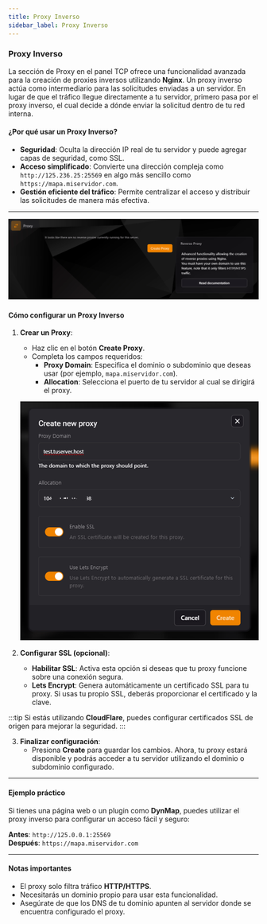 ```yaml
---
title: Proxy Inverso
sidebar_label: Proxy Inverso
---
```


### Proxy Inverso

La sección de Proxy en el panel TCP ofrece una funcionalidad avanzada para la creación de proxies inversos utilizando **Nginx**. Un proxy inverso actúa como intermediario para las solicitudes enviadas a un servidor. En lugar de que el tráfico llegue directamente a tu servidor, primero pasa por el proxy inverso, el cual decide a dónde enviar la solicitud dentro de tu red interna.

#### ¿Por qué usar un Proxy Inverso?

- **Seguridad**: Oculta la dirección IP real de tu servidor y puede agregar capas de seguridad, como SSL.
- **Acceso simplificado**: Convierte una dirección compleja como `http://125.236.25:25569` en algo más sencillo como `https://mapa.miservidor.com`.
- **Gestión eficiente del tráfico**: Permite centralizar el acceso y distribuir las solicitudes de manera más efectiva.

---

![Vista de Proxy](../../static/tcp_assets/imgs/proxy1.png)

#### Cómo configurar un Proxy Inverso

1. **Crear un Proxy**:
    - Haz clic en el botón **Create Proxy**.
    - Completa los campos requeridos:
        - **Proxy Domain**: Especifica el dominio o subdominio que deseas usar (por ejemplo, `mapa.miservidor.com`).
        - **Allocation**: Selecciona el puerto de tu servidor al cual se dirigirá el proxy.

   ![Crear Proxy](../../static/tcp_assets/imgs/proxy2.png)

2. **Configurar SSL (opcional)**:
    - **Habilitar SSL**: Activa esta opción si deseas que tu proxy funcione sobre una conexión segura.
    - **Lets Encrypt**: Genera automáticamente un certificado SSL para tu proxy. Si usas tu propio SSL, deberás proporcionar el certificado y la clave.

:::tip
Si estás utilizando **CloudFlare**, puedes configurar certificados SSL de origen para mejorar la seguridad.
:::

3. **Finalizar configuración**:
    - Presiona **Create** para guardar los cambios. Ahora, tu proxy estará disponible y podrás acceder a tu servidor utilizando el dominio o subdominio configurado.

---

#### Ejemplo práctico

Si tienes una página web o un plugin como **DynMap**, puedes utilizar el proxy inverso para configurar un acceso fácil y seguro:

**Antes**: `http://125.0.0.1:25569`  
**Después**: `https://mapa.miservidor.com`

---

#### Notas importantes

- El proxy solo filtra tráfico **HTTP/HTTPS**.
- Necesitarás un dominio propio para usar esta funcionalidad.
- Asegúrate de que los DNS de tu dominio apunten al servidor donde se encuentra configurado el proxy.